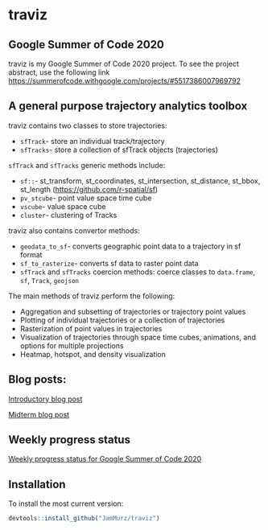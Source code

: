 # traviz
## Google Summer of Code 2020
traviz is my Google Summer of Code 2020 project. To see the project abstract, use the following link https://summerofcode.withgoogle.com/projects/#5517386007969792

## A general purpose trajectory analytics toolbox 
traviz contains two classes to store trajectories:
* `sfTrack`- store an individual track/trajectory
* `sfTracks`- store a collection of sfTrack objects (trajectories)

`sfTrack` and `sfTracks` generic methods include:
* `sf::`- st_transform, st_coordinates, st_intersection, st_distance, st_bbox, st_length (https://github.com/r-spatial/sf)
* `pv_stcube`- point value space time cube 
* `vscube`- value space cube 
* `cluster`- clustering of Tracks

traviz also contains convertor methods:
* `geodata_to_sf`- converts geographic point data to a trajectory in sf format
* `sf_to_rasterize`- converts sf data to raster point data
* `sfTrack` and `sfTracks` coercion methods: coerce classes to `data.frame`, `sf`, `Track`, `geojson`

The main methods of traviz perform the following:
* Aggregation and subsetting of trajectories or trajectory point values
* Plotting of individual trajectories or a collection of trajectories
* Rasterization of point values in trajectories 
* Visualization of trajectories through space time cubes, animations, and options for multiple projections
* Heatmap, hotspot, and density visualization 

## Blog posts:
[Introductory blog post](https://blog.52north.org/2020/05/29/trajectory-analytics-toolbox-in-r/) 

[Midterm blog post](https://blog.52north.org/2020/07/10/trajectory-analytics-toolbox-midterm-post/)

## Weekly progress status
[Weekly progress status for Google Summer of Code 2020](https://wiki.52north.org/Projects/GSoC2020TrajectoryAnalyticsToolbox)

## Installation
To install the most current version:
```R
devtools::install_github("JamMurz/traviz")
```